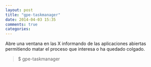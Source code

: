 ```yaml
---
layout: post
title: "gpe-taskmanager"
date: 2014-04-03 15:35
comments: true
categories: 
---
```

Abre una ventana en las X informando de las aplicaciones abiertas permitiendo matar el proceso que interesa o ha quedado colgado.

>$ gpe-taskmanager

